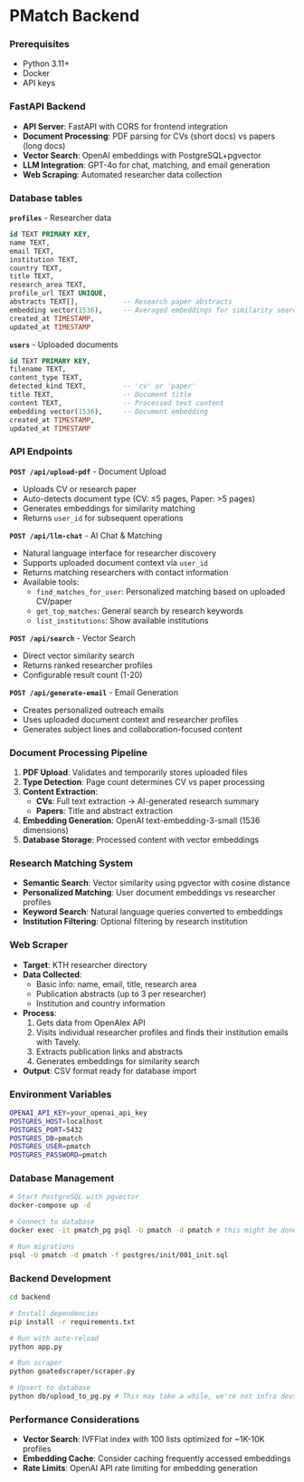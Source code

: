 # PMatch Backend

### Prerequisites
- Python 3.11+
- Docker
- API keys

### FastAPI Backend
- **API Server**: FastAPI with CORS for frontend integration
- **Document Processing**: PDF parsing for CVs (short docs) vs papers (long docs)
- **Vector Search**: OpenAI embeddings with PostgreSQL+pgvector
- **LLM Integration**: GPT-4o for chat, matching, and email generation
- **Web Scraping**: Automated researcher data collection


### Database tables

**`profiles`** - Researcher data
```sql
id TEXT PRIMARY KEY,
name TEXT,
email TEXT,
institution TEXT,
country TEXT,
title TEXT,
research_area TEXT,
profile_url TEXT UNIQUE,
abstracts TEXT[],           -- Research paper abstracts
embedding vector(1536),     -- Averaged embeddings for similarity search
created_at TIMESTAMP,
updated_at TIMESTAMP
```

**`users`** - Uploaded documents
```sql
id TEXT PRIMARY KEY,
filename TEXT,
content_type TEXT,
detected_kind TEXT,         -- 'cv' or 'paper'
title TEXT,                 -- Document title
content TEXT,               -- Processed text content
embedding vector(1536),     -- Document embedding
created_at TIMESTAMP,
updated_at TIMESTAMP
```

### API Endpoints

**`POST /api/upload-pdf`** - Document Upload
- Uploads CV or research paper
- Auto-detects document type (CV: ≤5 pages, Paper: >5 pages)
- Generates embeddings for similarity matching
- Returns `user_id` for subsequent operations

**`POST /api/llm-chat`** - AI Chat & Matching
- Natural language interface for researcher discovery
- Supports uploaded document context via `user_id`
- Returns matching researchers with contact information
- Available tools:
  - `find_matches_for_user`: Personalized matching based on uploaded CV/paper
  - `get_top_matches`: General search by research keywords
  - `list_institutions`: Show available institutions

**`POST /api/search`** - Vector Search
- Direct vector similarity search
- Returns ranked researcher profiles
- Configurable result count (1-20)

**`POST /api/generate-email`** - Email Generation
- Creates personalized outreach emails
- Uses uploaded document context and researcher profiles
- Generates subject lines and collaboration-focused content


### Document Processing Pipeline
1. **PDF Upload**: Validates and temporarily stores uploaded files
2. **Type Detection**: Page count determines CV vs paper processing
3. **Content Extraction**:
   - **CVs**: Full text extraction → AI-generated research summary
   - **Papers**: Title and abstract extraction
4. **Embedding Generation**: OpenAI text-embedding-3-small (1536 dimensions)
5. **Database Storage**: Processed content with vector embeddings

### Research Matching System
- **Semantic Search**: Vector similarity using pgvector with cosine distance
- **Personalized Matching**: User document embeddings vs researcher profiles
- **Keyword Search**: Natural language queries converted to embeddings
- **Institution Filtering**: Optional filtering by research institution

### Web Scraper
- **Target**: KTH researcher directory
- **Data Collected**:
  - Basic info: name, email, title, research area
  - Publication abstracts (up to 3 per researcher)
  - Institution and country information
- **Process**:
  1. Gets data from OpenAlex API
  2. Visits individual researcher profiles and finds their institution emails with Tavely.
  3. Extracts publication links and abstracts
  4. Generates embeddings for similarity search
- **Output**: CSV format ready for database import

### Environment Variables
```bash
OPENAI_API_KEY=your_openai_api_key
POSTGRES_HOST=localhost
POSTGRES_PORT=5432
POSTGRES_DB=pmatch
POSTGRES_USER=pmatch
POSTGRES_PASSWORD=pmatch
```

### Database Management
```bash
# Start PostgreSQL with pgvector
docker-compose up -d

# Connect to database
docker exec -it pmatch_pg psql -U pmatch -d pmatch # this might be done by the docker compose idk

# Run migrations
psql -U pmatch -d pmatch -f postgres/init/001_init.sql
```

### Backend Development
```bash
cd backend

# Install dependencies
pip install -r requirements.txt

# Run with auto-reload
python app.py

# Run scraper
python goatedscraper/scraper.py

# Upsert to database
python db/upload_to_pg.py # This may take a while, we're not infra devs
```

### Performance Considerations

- **Vector Search**: IVFFlat index with 100 lists optimized for ~1K-10K profiles
- **Embedding Cache**: Consider caching frequently accessed embeddings
- **Rate Limits**: OpenAI API rate limiting for embedding generation
